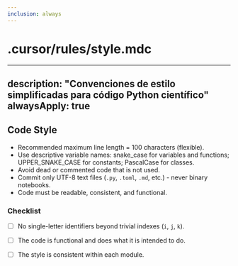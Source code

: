 ```yaml
---
inclusion: always
---
```

# .cursor/rules/style.mdc
---
description: "Convenciones de estilo simplificadas para código Python científico"
alwaysApply: true
---
## Code Style

- Recommended maximum line length = 100 characters (flexible).
- Use descriptive variable names: snake_case for variables and functions; UPPER_SNAKE_CASE for constants; PascalCase for classes.
- Avoid dead or commented code that is not used.
- Commit only UTF-8 text files (`.py`, `.toml`, `.md`, etc.) - never binary notebooks.
- Code must be readable, consistent, and functional.
  
### Checklist
- [ ] No single-letter identifiers beyond trivial indexes (`i`, `j`, `k`).
- [ ] The code is functional and does what it is intended to do.
- [ ] The style is consistent within each module.

